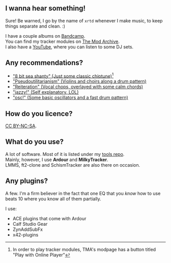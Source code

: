 ## I wanna hear something!

Sure! Be warned, I go by the name of `xrtd` whenever I make music, to keep things separate and clean. :)

I have a couple albums on [Bandcamp](https://xrtd.bandcamp.com/).<br>
You can find my tracker modules on [The Mod Archive](https://modarchive.org/index.php?request=view_profile&query=95079).<br>
I also have a [YouTube](https://www.youtube.com/@realxrtd), where you can listen to some DJ sets.

## Any recommendations?

- ["8 bit sea shanty" (Just some classic chiptune)](https://modarchive.org/module.php?199503)[^1]
- ["Pseudoutilitarianism" (Violins and choirs along a drum pattern)](https://xrtd.bandcamp.com/track/pseudoutilitarianism)
- ["Reiteration" (Vocal chops, overlayed with some calm chords)](https://xrtd.bandcamp.com/track/reiteration)
- ["jazzy!" (Self explanatory, LOL)](https://xrtd.bandcamp.com/track/jazzy)
- ["osc!" (Some basic oscillators and a fast drum pattern)](https://xrtd.bandcamp.com/track/osc)

## How do you licence?

[CC BY-NC-SA](https://creativecommons.org/licenses/by-nc-sa/3.0/).

## What do you use?

A lot of software. Most of it is listed under my [tools repo](https://github.com/bratpeki/tools).<br>
Mainly, however, I use **Ardour** and **MilkyTracker**.<br>
LMMS, ft2-clone and SchismTracker are also there on occasion.

## Any plugins?

A few.
I'm a firm believer in the fact that one EQ that you *know* how to use beats 10 where you know all of them partially.

I use:

- ACE plugins that come with Ardour
- Calf Studio Gear
- ZynAddSubFx
- x42-plugins

[^1]: In order to play tracker modules, TMA's modpage has a button titled "Play with Online Player"
